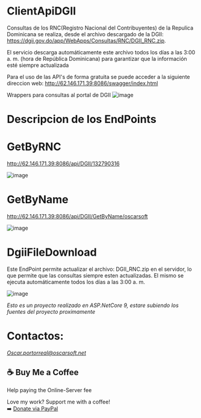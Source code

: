 # ClientApiDGII


Consultas de los RNC(Registro Nacional del Contribuyentes) de la Repulica Dominicana se realiza,  desde el archivo descargado de la DGII: https://dgii.gov.do/app/WebApps/Consultas/RNC/DGII_RNC.zip.

El servicio descarga automáticamente este archivo todos los días a las 3:00 a. m. (hora de República Dominicana) para garantizar que la información esté siempre actualizada

Para el uso de las API's  de forma gratuita se puede acceder a la siguiente direccion web: 
http://62.146.171.39:8086/swagger/index.html







Wrappers para consultas al portal de DGII
![image](https://github.com/user-attachments/assets/88a18370-fd41-49cf-b1e4-f060493f067f)









# Descripcion de los EndPoints
# GetByRNC
http://62.146.171.39:8086/api/DGII/132790316

![image](https://github.com/user-attachments/assets/c9c47afe-2491-4278-8650-4fb53407607c)

# GetByName
http://62.146.171.39:8086/api/DGII/GetByName/oscarsoft

![image](https://github.com/user-attachments/assets/19be6b9d-f360-421a-8459-19c512b8c40e)


# DgiiFileDownload
Este EndPoint permite actualizar el archivo: DGII_RNC.zip en el servidor, lo que permite que las consultas siempre esten actualizadas. El mismo se ejecuta automáticamente todos los días a las 3:00 a. m. 

![image](https://github.com/user-attachments/assets/23fd0e74-b70e-4701-87d5-89a55a6355fc)






*Esto es un proyecto realizado en ASP.NetCore 9, estare subiendo los fuentes del proyecto proximamente*

# Contactos: 
*Oscar.portorreal@oscarsoft.net*





## ☕ Buy Me a Coffee

Help paying the Online-Server fee

Love my work? Support me with a coffee!  
➡️ [Donate via PayPal](https://www.paypal.com/ncp/payment/3TBUUUWEWSGD6)








